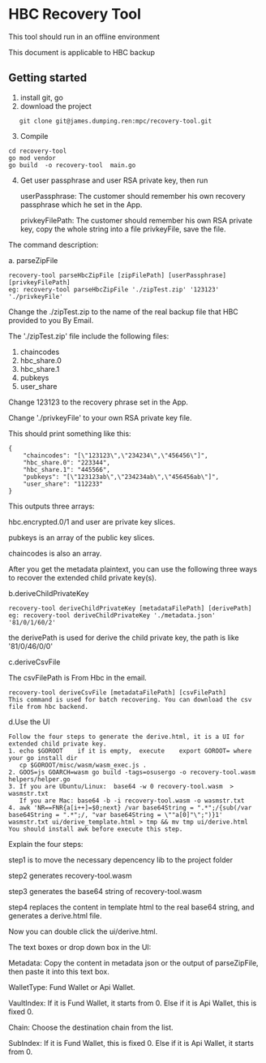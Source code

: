 # HBC Recovery Tool
This tool should run in an offline environment

This document is applicable to HBC backup
## Getting started


1. install git, go
2. download the project
```
   git clone git@james.dumping.ren:mpc/recovery-tool.git
```
3. Compile
```
cd recovery-tool
go mod vendor
go build  -o recovery-tool  main.go
```
4. Get user passphrase and user RSA private key, then run 

    userPassphrase: The customer should remember his own recovery passphrase which he set in the App.

    privkeyFilePath: The customer should remember his own RSA private key, copy the whole string into a file privkeyFile, save the file.


The command description:

a. parseZipFile
```
recovery-tool parseHbcZipFile [zipFilePath] [userPassphrase] [privkeyFilePath]
eg: recovery-tool parseHbcZipFile './zipTest.zip' '123123' './privkeyFile'
```

Change the ./zipTest.zip to the name of the real backup file that HBC provided to you By Email.

The './zipTest.zip' file include the following files:

1. chaincodes
2. hbc_share.0
3. hbc_share.1
4. pubkeys
5. user_share

Change 123123 to the recovery phrase set in the App.

Change './privkeyFile' to your own RSA private key file.

This should print something like this:

```
{
    "chaincodes": "[\"123123\",\"234234\",\"456456\"]",
    "hbc_share.0": "223344",
    "hbc_share.1": "445566",
    "pubkeys": "[\"123123ab\",\"234234ab\",\"456456ab\"]",
    "user_share": "112233"
}
```

This outputs three arrays:

hbc.encrypted.0/1 and user are private key slices. 

pubkeys is an array of the public key slices.

chaincodes is also an array.

After you get the metadata plaintext, you can use the following three ways to recover the extended child private key(s).

b.deriveChildPrivateKey

```
recovery-tool deriveChildPrivateKey [metadataFilePath] [derivePath]
eg: recovery-tool deriveChildPrivateKey './metadata.json' '81/0/1/60/2'
```
the derivePath is used for derive the child private key, the path is like '81/0/46/0/0'

c.deriveCsvFile

The csvFilePath is From Hbc in the email.
```
recovery-tool deriveCsvFile [metadataFilePath] [csvFilePath]
This command is used for batch recovering. You can download the csv file from hbc backend.
```

d.Use the UI
```
Follow the four steps to generate the derive.html, it is a UI for extended child private key.
1. echo $GOROOT    if it is empty,  execute    export GOROOT= where your go install dir
   cp $GOROOT/misc/wasm/wasm_exec.js .
2. GOOS=js GOARCH=wasm go build -tags=osusergo -o recovery-tool.wasm helpers/helper.go
3. If you are Ubuntu/Linux:  base64 -w 0 recovery-tool.wasm  >  wasmstr.txt
   If you are Mac: base64 -b -i recovery-tool.wasm -o wasmstr.txt
4. awk 'NR==FNR{a[i++]=$0;next} /var base64String = ".*";/{sub(/var base64String = ".*";/, "var base64String = \""a[0]"\";")}1' wasmstr.txt ui/derive_template.html > tmp && mv tmp ui/derive.html
You should install awk before execute this step. 
```

Explain the four steps:

step1 is to move the necessary depencency lib to the project folder

step2 generates recovery-tool.wasm

step3 generates the base64 string of recovery-tool.wasm

step4 replaces the content in template html to the real base64 string, and generates a derive.html file.

Now you can double click the ui/derive.html.

The text boxes or drop down box in the UI:

Metadata: Copy the content in metadata json or the output of parseZipFile, then paste it into this text box.

WalletType: Fund Wallet or Api Wallet.

VaultIndex: If it is Fund Wallet, it starts from 0. Else if it is Api Wallet, this is fixed 0.

Chain: Choose the destination chain from the list.

SubIndex: If it is Fund Wallet, this is fixed 0. Else if it is Api Wallet, it starts from 0.


